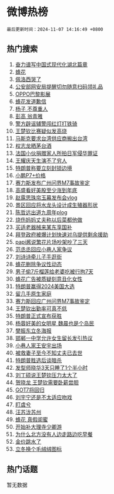 # 微博热榜

`最后更新时间：2024-11-07 14:16:49 +0800`

## 热门搜索

1. [奋力谱写中国式现代化湖北篇章](https://m.weibo.cn/search?containerid=100103type%3D1%26t%3D10%26q%3D%23%E5%A5%8B%E5%8A%9B%E8%B0%B1%E5%86%99%E4%B8%AD%E5%9B%BD%E5%BC%8F%E7%8E%B0%E4%BB%A3%E5%8C%96%E6%B9%96%E5%8C%97%E7%AF%87%E7%AB%A0%23&stream_entry_id=51&isnewpage=1&extparam=seat%3D1%26c_type%3D51%26q%3D%2523%25E5%25A5%258B%25E5%258A%259B%25E8%25B0%25B1%25E5%2586%2599%25E4%25B8%25AD%25E5%259B%25BD%25E5%25BC%258F%25E7%258E%25B0%25E4%25BB%25A3%25E5%258C%2596%25E6%25B9%2596%25E5%258C%2597%25E7%25AF%2587%25E7%25AB%25A0%2523%26dgr%3D0%26cate%3D10103%26pos%3D0%26filter_type%3Drealtimehot%26stream_entry_id%3D51%26display_time%3D1730960208%26pre_seqid%3D173096020878202757649155)
1. [蜂花](https://m.weibo.cn/search?containerid=100103type%3D1%26t%3D10%26q%3D%E8%9C%82%E8%8A%B1&stream_entry_id=31&isnewpage=1&extparam=seat%3D1%26c_type%3D31%26cate%3D5001%26lcate%3D5001%26stream_entry_id%3D31%26q%3D%25E8%259C%2582%25E8%258A%25B1%26band_rank%3D1%26flag%3D16%26realpos%3D1%26pos%3D0%26filter_type%3Drealtimehot%26dgr%3D0%26display_time%3D1730960208%26pre_seqid%3D173096020878202757649155)
1. [佩洛西哭了](https://m.weibo.cn/search?containerid=100103type%3D1%26t%3D10%26q%3D%23%E4%BD%A9%E6%B4%9B%E8%A5%BF%E5%93%AD%E4%BA%86%23&stream_entry_id=31&isnewpage=1&extparam=seat%3D1%26c_type%3D31%26cate%3D5001%26lcate%3D5001%26stream_entry_id%3D31%26q%3D%2523%25E4%25BD%25A9%25E6%25B4%259B%25E8%25A5%25BF%25E5%2593%25AD%25E4%25BA%2586%2523%26band_rank%3D2%26flag%3D2%26realpos%3D2%26pos%3D1%26filter_type%3Drealtimehot%26dgr%3D0%26display_time%3D1730960208%26pre_seqid%3D173096020878202757649155)
1. [公安部网安局提醒切勿随意扫码领礼品](https://m.weibo.cn/search?containerid=100103type%3D1%26t%3D10%26q%3D%23%E5%85%AC%E5%AE%89%E9%83%A8%E7%BD%91%E5%AE%89%E5%B1%80%E6%8F%90%E9%86%92%E5%88%87%E5%8B%BF%E9%9A%8F%E6%84%8F%E6%89%AB%E7%A0%81%E9%A2%86%E7%A4%BC%E5%93%81%23&stream_entry_id=31&isnewpage=1&extparam=seat%3D1%26c_type%3D31%26cate%3D5001%26lcate%3D5001%26stream_entry_id%3D31%26q%3D%2523%25E5%2585%25AC%25E5%25AE%2589%25E9%2583%25A8%25E7%25BD%2591%25E5%25AE%2589%25E5%25B1%2580%25E6%258F%2590%25E9%2586%2592%25E5%2588%2587%25E5%258B%25BF%25E9%259A%258F%25E6%2584%258F%25E6%2589%25AB%25E7%25A0%2581%25E9%25A2%2586%25E7%25A4%25BC%25E5%2593%2581%2523%26band_rank%3D3%26flag%3D1%26realpos%3D3%26pos%3D2%26filter_type%3Drealtimehot%26dgr%3D0%26display_time%3D1730960208%26pre_seqid%3D173096020878202757649155)
1. [OPPO巴黎影展](https://m.weibo.cn/search?containerid=100103type%3D1%26t%3D10%26q%3D%23OPPO%E5%B7%B4%E9%BB%8E%E5%BD%B1%E5%B1%95%23&stream_entry_id=31&isnewpage=1&extparam=seat%3D1%26c_type%3D31%26cate%3D5001%26lcate%3D5001%26stream_entry_id%3D31%26topic_ad%3D1%26q%3D%2523OPPO%25E5%25B7%25B4%25E9%25BB%258E%25E5%25BD%25B1%25E5%25B1%2595%2523%26dgr%3D0%26is_ad_pos%3D1%26adid%3D263272%26pos%3D3%26filter_type%3Drealtimehot%26band_rank%3D4%26display_time%3D1730960208%26pre_seqid%3D173096020878202757649155)
1. [蜂花发道歉信](https://m.weibo.cn/search?containerid=100103type%3D1%26t%3D10%26q%3D%23%E8%9C%82%E8%8A%B1%E5%8F%91%E9%81%93%E6%AD%89%E4%BF%A1%23&stream_entry_id=31&isnewpage=1&extparam=seat%3D1%26c_type%3D31%26cate%3D5001%26lcate%3D5001%26stream_entry_id%3D31%26q%3D%2523%25E8%259C%2582%25E8%258A%25B1%25E5%258F%2591%25E9%2581%2593%25E6%25AD%2589%25E4%25BF%25A1%2523%26band_rank%3D4%26flag%3D1%26realpos%3D4%26pos%3D4%26filter_type%3Drealtimehot%26dgr%3D0%26display_time%3D1730960208%26pre_seqid%3D173096020878202757649155)
1. [杨子 不尊重人](https://m.weibo.cn/search?containerid=100103type%3D1%26t%3D10%26q%3D%E6%9D%A8%E5%AD%90+%E4%B8%8D%E5%B0%8A%E9%87%8D%E4%BA%BA&stream_entry_id=31&isnewpage=1&extparam=seat%3D1%26c_type%3D31%26cate%3D5001%26lcate%3D5001%26stream_entry_id%3D31%26q%3D%25E6%259D%25A8%25E5%25AD%2590%2520%25E4%25B8%258D%25E5%25B0%258A%25E9%2587%258D%25E4%25BA%25BA%26band_rank%3D5%26flag%3D1%26realpos%3D5%26pos%3D5%26filter_type%3Drealtimehot%26dgr%3D0%26display_time%3D1730960208%26pre_seqid%3D173096020878202757649155)
1. [彭高 翁青雅](https://m.weibo.cn/search?containerid=100103type%3D1%26t%3D10%26q%3D%E5%BD%AD%E9%AB%98+%E7%BF%81%E9%9D%92%E9%9B%85&stream_entry_id=31&isnewpage=1&extparam=seat%3D1%26c_type%3D31%26cate%3D5001%26lcate%3D5001%26stream_entry_id%3D31%26q%3D%25E5%25BD%25AD%25E9%25AB%2598%2520%25E7%25BF%2581%25E9%259D%2592%25E9%259B%2585%26band_rank%3D6%26flag%3D1%26realpos%3D6%26pos%3D6%26filter_type%3Drealtimehot%26dgr%3D0%26display_time%3D1730960208%26pre_seqid%3D173096020878202757649155)
1. [警方辟谣辅警闯红灯打铁骑](https://m.weibo.cn/search?containerid=100103type%3D1%26t%3D10%26q%3D%23%E8%AD%A6%E6%96%B9%E8%BE%9F%E8%B0%A3%E8%BE%85%E8%AD%A6%E9%97%AF%E7%BA%A2%E7%81%AF%E6%89%93%E9%93%81%E9%AA%91%23&stream_entry_id=31&isnewpage=1&extparam=seat%3D1%26c_type%3D31%26cate%3D5001%26lcate%3D5001%26stream_entry_id%3D31%26q%3D%2523%25E8%25AD%25A6%25E6%2596%25B9%25E8%25BE%259F%25E8%25B0%25A3%25E8%25BE%2585%25E8%25AD%25A6%25E9%2597%25AF%25E7%25BA%25A2%25E7%2581%25AF%25E6%2589%2593%25E9%2593%2581%25E9%25AA%2591%2523%26band_rank%3D7%26pos%3D7%26adid%3D263228%26is_ad_pos%3D1%26filter_type%3Drealtimehot%26dgr%3D0%26display_time%3D1730960208%26pre_seqid%3D173096020878202757649155)
1. [王楚钦比赛疑似发高烧](https://m.weibo.cn/search?containerid=100103type%3D1%26t%3D10%26q%3D%23%E7%8E%8B%E6%A5%9A%E9%92%A6%E6%AF%94%E8%B5%9B%E7%96%91%E4%BC%BC%E5%8F%91%E9%AB%98%E7%83%A7%23&stream_entry_id=31&isnewpage=1&extparam=seat%3D1%26c_type%3D31%26cate%3D5001%26lcate%3D5001%26stream_entry_id%3D31%26q%3D%2523%25E7%258E%258B%25E6%25A5%259A%25E9%2592%25A6%25E6%25AF%2594%25E8%25B5%259B%25E7%2596%2591%25E4%25BC%25BC%25E5%258F%2591%25E9%25AB%2598%25E7%2583%25A7%2523%26band_rank%3D7%26flag%3D1%26realpos%3D7%26pos%3D8%26filter_type%3Drealtimehot%26dgr%3D0%26display_time%3D1730960208%26pre_seqid%3D173096020878202757649155)
1. [马斯克要求台湾供应商搬出台湾](https://m.weibo.cn/search?containerid=100103type%3D1%26t%3D10%26q%3D%23%E9%A9%AC%E6%96%AF%E5%85%8B%E8%A6%81%E6%B1%82%E5%8F%B0%E6%B9%BE%E4%BE%9B%E5%BA%94%E5%95%86%E6%90%AC%E5%87%BA%E5%8F%B0%E6%B9%BE%23&stream_entry_id=31&isnewpage=1&extparam=seat%3D1%26c_type%3D31%26cate%3D5001%26lcate%3D5001%26stream_entry_id%3D31%26q%3D%2523%25E9%25A9%25AC%25E6%2596%25AF%25E5%2585%258B%25E8%25A6%2581%25E6%25B1%2582%25E5%258F%25B0%25E6%25B9%25BE%25E4%25BE%259B%25E5%25BA%2594%25E5%2595%2586%25E6%2590%25AC%25E5%2587%25BA%25E5%258F%25B0%25E6%25B9%25BE%2523%26band_rank%3D8%26flag%3D2%26realpos%3D8%26pos%3D9%26filter_type%3Drealtimehot%26dgr%3D0%26display_time%3D1730960208%26pre_seqid%3D173096020878202757649155)
1. [权志龙晒茅台酒](https://m.weibo.cn/search?containerid=100103type%3D1%26t%3D10%26q%3D%23%E6%9D%83%E5%BF%97%E9%BE%99%E6%99%92%E8%8C%85%E5%8F%B0%E9%85%92%23&stream_entry_id=31&isnewpage=1&extparam=seat%3D1%26c_type%3D31%26cate%3D5001%26lcate%3D5001%26stream_entry_id%3D31%26q%3D%2523%25E6%259D%2583%25E5%25BF%2597%25E9%25BE%2599%25E6%2599%2592%25E8%258C%2585%25E5%258F%25B0%25E9%2585%2592%2523%26band_rank%3D9%26flag%3D2%26realpos%3D9%26pos%3D10%26filter_type%3Drealtimehot%26dgr%3D0%26display_time%3D1730960208%26pre_seqid%3D173096020878202757649155)
1. [法国小伙捐赠家人所拍日军侵华罪证](https://m.weibo.cn/search?containerid=100103type%3D1%26t%3D10%26q%3D%23%E6%B3%95%E5%9B%BD%E5%B0%8F%E4%BC%99%E6%8D%90%E8%B5%A0%E5%AE%B6%E4%BA%BA%E6%89%80%E6%8B%8D%E6%97%A5%E5%86%9B%E4%BE%B5%E5%8D%8E%E7%BD%AA%E8%AF%81%23&stream_entry_id=31&isnewpage=1&extparam=seat%3D1%26c_type%3D31%26cate%3D5001%26lcate%3D5001%26stream_entry_id%3D31%26q%3D%2523%25E6%25B3%2595%25E5%259B%25BD%25E5%25B0%258F%25E4%25BC%2599%25E6%258D%2590%25E8%25B5%25A0%25E5%25AE%25B6%25E4%25BA%25BA%25E6%2589%2580%25E6%258B%258D%25E6%2597%25A5%25E5%2586%259B%25E4%25BE%25B5%25E5%258D%258E%25E7%25BD%25AA%25E8%25AF%2581%2523%26band_rank%3D10%26flag%3D1%26realpos%3D10%26pos%3D11%26filter_type%3Drealtimehot%26dgr%3D0%26display_time%3D1730960208%26pre_seqid%3D173096020878202757649155)
1. [王耀庆天生演不了穷人](https://m.weibo.cn/search?containerid=100103type%3D1%26t%3D10%26q%3D%E7%8E%8B%E8%80%80%E5%BA%86%E5%A4%A9%E7%94%9F%E6%BC%94%E4%B8%8D%E4%BA%86%E7%A9%B7%E4%BA%BA&stream_entry_id=31&isnewpage=1&extparam=seat%3D1%26c_type%3D31%26cate%3D5001%26lcate%3D5001%26stream_entry_id%3D31%26q%3D%25E7%258E%258B%25E8%2580%2580%25E5%25BA%2586%25E5%25A4%25A9%25E7%2594%259F%25E6%25BC%2594%25E4%25B8%258D%25E4%25BA%2586%25E7%25A9%25B7%25E4%25BA%25BA%26band_rank%3D11%26flag%3D1%26realpos%3D11%26pos%3D12%26filter_type%3Drealtimehot%26dgr%3D0%26display_time%3D1730960208%26pre_seqid%3D173096020878202757649155)
1. [特朗普称要立刻封锁边境](https://m.weibo.cn/search?containerid=100103type%3D1%26t%3D10%26q%3D%23%E7%89%B9%E6%9C%97%E6%99%AE%E7%A7%B0%E8%A6%81%E7%AB%8B%E5%88%BB%E5%B0%81%E9%94%81%E8%BE%B9%E5%A2%83%23&stream_entry_id=31&isnewpage=1&extparam=seat%3D1%26c_type%3D31%26cate%3D5001%26lcate%3D5001%26stream_entry_id%3D31%26q%3D%2523%25E7%2589%25B9%25E6%259C%2597%25E6%2599%25AE%25E7%25A7%25B0%25E8%25A6%2581%25E7%25AB%258B%25E5%2588%25BB%25E5%25B0%2581%25E9%2594%2581%25E8%25BE%25B9%25E5%25A2%2583%2523%26band_rank%3D12%26flag%3D2%26realpos%3D12%26pos%3D13%26filter_type%3Drealtimehot%26dgr%3D0%26display_time%3D1730960208%26pre_seqid%3D173096020878202757649155)
1. [小鹏P7+价格](https://m.weibo.cn/search?containerid=100103type%3D1%26t%3D10%26q%3D%23%E5%B0%8F%E9%B9%8FP7%2B%E4%BB%B7%E6%A0%BC%23&stream_entry_id=31&isnewpage=1&extparam=seat%3D1%26c_type%3D31%26cate%3D5001%26lcate%3D5001%26stream_entry_id%3D31%26adid%3D263347%26q%3D%2523%25E5%25B0%258F%25E9%25B9%258FP7%252B%25E4%25BB%25B7%25E6%25A0%25BC%2523%26dgr%3D0%26filter_type%3Drealtimehot%26realpos%3D13%26pos%3D14%26flag%3D0%26band_rank%3D13%26display_time%3D1730960208%26pre_seqid%3D173096020878202757649155)
1. [赛力斯发布广州问界M7事故鉴定](https://m.weibo.cn/search?containerid=100103type%3D1%26t%3D10%26q%3D%23%E8%B5%9B%E5%8A%9B%E6%96%AF%E5%8F%91%E5%B8%83%E5%B9%BF%E5%B7%9E%E9%97%AE%E7%95%8CM7%E4%BA%8B%E6%95%85%E9%89%B4%E5%AE%9A%23&stream_entry_id=31&isnewpage=1&extparam=seat%3D1%26c_type%3D31%26cate%3D5001%26lcate%3D5001%26stream_entry_id%3D31%26q%3D%2523%25E8%25B5%259B%25E5%258A%259B%25E6%2596%25AF%25E5%258F%2591%25E5%25B8%2583%25E5%25B9%25BF%25E5%25B7%259E%25E9%2597%25AE%25E7%2595%258CM7%25E4%25BA%258B%25E6%2595%2585%25E9%2589%25B4%25E5%25AE%259A%2523%26band_rank%3D14%26flag%3D1%26realpos%3D14%26pos%3D15%26filter_type%3Drealtimehot%26dgr%3D0%26display_time%3D1730960208%26pre_seqid%3D173096020878202757649155)
1. [高盛看好美股至少涨到年底](https://m.weibo.cn/search?containerid=100103type%3D1%26t%3D10%26q%3D%23%E9%AB%98%E7%9B%9B%E7%9C%8B%E5%A5%BD%E7%BE%8E%E8%82%A1%E8%87%B3%E5%B0%91%E6%B6%A8%E5%88%B0%E5%B9%B4%E5%BA%95%23&stream_entry_id=31&isnewpage=1&extparam=seat%3D1%26c_type%3D31%26cate%3D5001%26lcate%3D5001%26stream_entry_id%3D31%26q%3D%2523%25E9%25AB%2598%25E7%259B%259B%25E7%259C%258B%25E5%25A5%25BD%25E7%25BE%258E%25E8%2582%25A1%25E8%2587%25B3%25E5%25B0%2591%25E6%25B6%25A8%25E5%2588%25B0%25E5%25B9%25B4%25E5%25BA%2595%2523%26band_rank%3D15%26flag%3D1%26realpos%3D15%26pos%3D16%26filter_type%3Drealtimehot%26dgr%3D0%26display_time%3D1730960208%26pre_seqid%3D173096020878202757649155)
1. [赵露思珠帘玉幕发布会vlog](https://m.weibo.cn/search?containerid=100103type%3D1%26t%3D10%26q%3D%23%E8%B5%B5%E9%9C%B2%E6%80%9D%E7%8F%A0%E5%B8%98%E7%8E%89%E5%B9%95%E5%8F%91%E5%B8%83%E4%BC%9Avlog%23&stream_entry_id=31&isnewpage=1&extparam=seat%3D1%26c_type%3D31%26cate%3D5001%26lcate%3D5001%26stream_entry_id%3D31%26q%3D%2523%25E8%25B5%25B5%25E9%259C%25B2%25E6%2580%259D%25E7%258F%25A0%25E5%25B8%2598%25E7%258E%2589%25E5%25B9%2595%25E5%258F%2591%25E5%25B8%2583%25E4%25BC%259Avlog%2523%26band_rank%3D16%26flag%3D1%26realpos%3D16%26pos%3D17%26filter_type%3Drealtimehot%26dgr%3D0%26display_time%3D1730960208%26pre_seqid%3D173096020878202757649155)
1. [景区回应将水龙头设计成生殖器形状](https://m.weibo.cn/search?containerid=100103type%3D1%26t%3D10%26q%3D%23%E6%99%AF%E5%8C%BA%E5%9B%9E%E5%BA%94%E5%B0%86%E6%B0%B4%E9%BE%99%E5%A4%B4%E8%AE%BE%E8%AE%A1%E6%88%90%E7%94%9F%E6%AE%96%E5%99%A8%E5%BD%A2%E7%8A%B6%23&stream_entry_id=31&isnewpage=1&extparam=seat%3D1%26c_type%3D31%26cate%3D5001%26lcate%3D5001%26stream_entry_id%3D31%26q%3D%2523%25E6%2599%25AF%25E5%258C%25BA%25E5%259B%259E%25E5%25BA%2594%25E5%25B0%2586%25E6%25B0%25B4%25E9%25BE%2599%25E5%25A4%25B4%25E8%25AE%25BE%25E8%25AE%25A1%25E6%2588%2590%25E7%2594%259F%25E6%25AE%2596%25E5%2599%25A8%25E5%25BD%25A2%25E7%258A%25B6%2523%26band_rank%3D17%26flag%3D2%26realpos%3D17%26pos%3D18%26filter_type%3Drealtimehot%26dgr%3D0%26display_time%3D1730960208%26pre_seqid%3D173096020878202757649155)
1. [陈哲远出道九周年plog](https://m.weibo.cn/search?containerid=100103type%3D1%26t%3D10%26q%3D%E9%99%88%E5%93%B2%E8%BF%9C%E5%87%BA%E9%81%93%E4%B9%9D%E5%91%A8%E5%B9%B4plog&stream_entry_id=31&isnewpage=1&extparam=seat%3D1%26c_type%3D31%26cate%3D5001%26lcate%3D5001%26stream_entry_id%3D31%26q%3D%25E9%2599%2588%25E5%2593%25B2%25E8%25BF%259C%25E5%2587%25BA%25E9%2581%2593%25E4%25B9%259D%25E5%2591%25A8%25E5%25B9%25B4plog%26band_rank%3D18%26flag%3D1%26realpos%3D18%26pos%3D19%26filter_type%3Drealtimehot%26dgr%3D0%26display_time%3D1730960208%26pre_seqid%3D173096020878202757649155)
1. [烧伤妈妈丈夫称以后菜都他做](https://m.weibo.cn/search?containerid=100103type%3D1%26t%3D10%26q%3D%23%E7%83%A7%E4%BC%A4%E5%A6%88%E5%A6%88%E4%B8%88%E5%A4%AB%E7%A7%B0%E4%BB%A5%E5%90%8E%E8%8F%9C%E9%83%BD%E4%BB%96%E5%81%9A%23&stream_entry_id=31&isnewpage=1&extparam=seat%3D1%26c_type%3D31%26cate%3D5001%26lcate%3D5001%26stream_entry_id%3D31%26q%3D%2523%25E7%2583%25A7%25E4%25BC%25A4%25E5%25A6%2588%25E5%25A6%2588%25E4%25B8%2588%25E5%25A4%25AB%25E7%25A7%25B0%25E4%25BB%25A5%25E5%2590%258E%25E8%258F%259C%25E9%2583%25BD%25E4%25BB%2596%25E5%2581%259A%2523%26band_rank%3D19%26flag%3D1%26realpos%3D19%26pos%3D20%26filter_type%3Drealtimehot%26dgr%3D0%26display_time%3D1730960208%26pre_seqid%3D173096020878202757649155)
1. [买适老器械来某东享国补](https://m.weibo.cn/search?containerid=100103type%3D1%26t%3D10%26q%3D%23%E4%B9%B0%E9%80%82%E8%80%81%E5%99%A8%E6%A2%B0%E6%9D%A5%E6%9F%90%E4%B8%9C%E4%BA%AB%E5%9B%BD%E8%A1%A5%23&stream_entry_id=31&isnewpage=1&extparam=seat%3D1%26c_type%3D31%26cate%3D5001%26lcate%3D5001%26stream_entry_id%3D31%26adid%3D263154%26q%3D%2523%25E4%25B9%25B0%25E9%2580%2582%25E8%2580%2581%25E5%2599%25A8%25E6%25A2%25B0%25E6%259D%25A5%25E6%259F%2590%25E4%25B8%259C%25E4%25BA%25AB%25E5%259B%25BD%25E8%25A1%25A5%2523%26dgr%3D0%26filter_type%3Drealtimehot%26realpos%3D20%26pos%3D21%26flag%3D0%26band_rank%3D20%26display_time%3D1730960208%26pre_seqid%3D173096020878202757649155)
1. [拜登政府被爆计划快速对乌提供剩余援助](https://m.weibo.cn/search?containerid=100103type%3D1%26t%3D10%26q%3D%23%E6%8B%9C%E7%99%BB%E6%94%BF%E5%BA%9C%E8%A2%AB%E7%88%86%E8%AE%A1%E5%88%92%E5%BF%AB%E9%80%9F%E5%AF%B9%E4%B9%8C%E6%8F%90%E4%BE%9B%E5%89%A9%E4%BD%99%E6%8F%B4%E5%8A%A9%23&stream_entry_id=31&isnewpage=1&extparam=seat%3D1%26c_type%3D31%26cate%3D5001%26lcate%3D5001%26stream_entry_id%3D31%26q%3D%2523%25E6%258B%259C%25E7%2599%25BB%25E6%2594%25BF%25E5%25BA%259C%25E8%25A2%25AB%25E7%2588%2586%25E8%25AE%25A1%25E5%2588%2592%25E5%25BF%25AB%25E9%2580%259F%25E5%25AF%25B9%25E4%25B9%258C%25E6%258F%2590%25E4%25BE%259B%25E5%2589%25A9%25E4%25BD%2599%25E6%258F%25B4%25E5%258A%25A9%2523%26band_rank%3D21%26flag%3D0%26realpos%3D21%26pos%3D22%26filter_type%3Drealtimehot%26dgr%3D0%26display_time%3D1730960208%26pre_seqid%3D173096020878202757649155)
1. [papi酱说繁花片场吵架吵了三天](https://m.weibo.cn/search?containerid=100103type%3D1%26t%3D10%26q%3Dpapi%E9%85%B1%E8%AF%B4%E7%B9%81%E8%8A%B1%E7%89%87%E5%9C%BA%E5%90%B5%E6%9E%B6%E5%90%B5%E4%BA%86%E4%B8%89%E5%A4%A9&stream_entry_id=31&isnewpage=1&extparam=seat%3D1%26c_type%3D31%26cate%3D5001%26lcate%3D5001%26stream_entry_id%3D31%26q%3Dpapi%25E9%2585%25B1%25E8%25AF%25B4%25E7%25B9%2581%25E8%258A%25B1%25E7%2589%2587%25E5%259C%25BA%25E5%2590%25B5%25E6%259E%25B6%25E5%2590%25B5%25E4%25BA%2586%25E4%25B8%2589%25E5%25A4%25A9%26band_rank%3D22%26flag%3D1%26realpos%3D22%26pos%3D23%26filter_type%3Drealtimehot%26dgr%3D0%26display_time%3D1730960208%26pre_seqid%3D173096020878202757649155)
1. [范丞丞回应小巷人家争议](https://m.weibo.cn/search?containerid=100103type%3D1%26t%3D10%26q%3D%23%E8%8C%83%E4%B8%9E%E4%B8%9E%E5%9B%9E%E5%BA%94%E5%B0%8F%E5%B7%B7%E4%BA%BA%E5%AE%B6%E4%BA%89%E8%AE%AE%23&stream_entry_id=31&isnewpage=1&extparam=seat%3D1%26c_type%3D31%26cate%3D5001%26lcate%3D5001%26stream_entry_id%3D31%26q%3D%2523%25E8%258C%2583%25E4%25B8%259E%25E4%25B8%259E%25E5%259B%259E%25E5%25BA%2594%25E5%25B0%258F%25E5%25B7%25B7%25E4%25BA%25BA%25E5%25AE%25B6%25E4%25BA%2589%25E8%25AE%25AE%2523%26band_rank%3D23%26flag%3D1%26realpos%3D23%26pos%3D24%26filter_type%3Drealtimehot%26dgr%3D0%26display_time%3D1730960208%26pre_seqid%3D173096020878202757649155)
1. [刘诗诗牵儿子手逛街](https://m.weibo.cn/search?containerid=100103type%3D1%26t%3D10%26q%3D%23%E5%88%98%E8%AF%97%E8%AF%97%E7%89%B5%E5%84%BF%E5%AD%90%E6%89%8B%E9%80%9B%E8%A1%97%23&stream_entry_id=31&isnewpage=1&extparam=seat%3D1%26c_type%3D31%26cate%3D5001%26lcate%3D5001%26stream_entry_id%3D31%26q%3D%2523%25E5%2588%2598%25E8%25AF%2597%25E8%25AF%2597%25E7%2589%25B5%25E5%2584%25BF%25E5%25AD%2590%25E6%2589%258B%25E9%2580%259B%25E8%25A1%2597%2523%26band_rank%3D24%26flag%3D1%26realpos%3D24%26pos%3D25%26filter_type%3Drealtimehot%26dgr%3D0%26display_time%3D1730960208%26pre_seqid%3D173096020878202757649155)
1. [蜂花删除争议性动态](https://m.weibo.cn/search?containerid=100103type%3D1%26t%3D10%26q%3D%23%E8%9C%82%E8%8A%B1%E5%88%A0%E9%99%A4%E4%BA%89%E8%AE%AE%E6%80%A7%E5%8A%A8%E6%80%81%23&stream_entry_id=31&isnewpage=1&extparam=seat%3D1%26c_type%3D31%26cate%3D5001%26lcate%3D5001%26stream_entry_id%3D31%26q%3D%2523%25E8%259C%2582%25E8%258A%25B1%25E5%2588%25A0%25E9%2599%25A4%25E4%25BA%2589%25E8%25AE%25AE%25E6%2580%25A7%25E5%258A%25A8%25E6%2580%2581%2523%26band_rank%3D25%26flag%3D0%26realpos%3D25%26pos%3D26%26filter_type%3Drealtimehot%26dgr%3D0%26display_time%3D1730960208%26pre_seqid%3D173096020878202757649155)
1. [男子偷7斤榴莲给老婆吃被行拘7天](https://m.weibo.cn/search?containerid=100103type%3D1%26t%3D10%26q%3D%23%E7%94%B7%E5%AD%90%E5%81%B77%E6%96%A4%E6%A6%B4%E8%8E%B2%E7%BB%99%E8%80%81%E5%A9%86%E5%90%83%E8%A2%AB%E8%A1%8C%E6%8B%987%E5%A4%A9%23&stream_entry_id=31&isnewpage=1&extparam=seat%3D1%26c_type%3D31%26cate%3D5001%26lcate%3D5001%26stream_entry_id%3D31%26q%3D%2523%25E7%2594%25B7%25E5%25AD%2590%25E5%2581%25B77%25E6%2596%25A4%25E6%25A6%25B4%25E8%258E%25B2%25E7%25BB%2599%25E8%2580%2581%25E5%25A9%2586%25E5%2590%2583%25E8%25A2%25AB%25E8%25A1%258C%25E6%258B%25987%25E5%25A4%25A9%2523%26band_rank%3D26%26flag%3D0%26realpos%3D26%26pos%3D27%26filter_type%3Drealtimehot%26dgr%3D0%26display_time%3D1730960208%26pre_seqid%3D173096020878202757649155)
1. [蜂花广告被质疑刻意丑化女性](https://m.weibo.cn/search?containerid=100103type%3D1%26t%3D10%26q%3D%23%E8%9C%82%E8%8A%B1%E5%B9%BF%E5%91%8A%E8%A2%AB%E8%B4%A8%E7%96%91%E5%88%BB%E6%84%8F%E4%B8%91%E5%8C%96%E5%A5%B3%E6%80%A7%23&stream_entry_id=31&isnewpage=1&extparam=seat%3D1%26c_type%3D31%26cate%3D5001%26lcate%3D5001%26stream_entry_id%3D31%26q%3D%2523%25E8%259C%2582%25E8%258A%25B1%25E5%25B9%25BF%25E5%2591%258A%25E8%25A2%25AB%25E8%25B4%25A8%25E7%2596%2591%25E5%2588%25BB%25E6%2584%258F%25E4%25B8%2591%25E5%258C%2596%25E5%25A5%25B3%25E6%2580%25A7%2523%26band_rank%3D27%26flag%3D1%26realpos%3D27%26pos%3D28%26filter_type%3Drealtimehot%26dgr%3D0%26display_time%3D1730960208%26pre_seqid%3D173096020878202757649155)
1. [特朗普赢得2024美国大选](https://m.weibo.cn/search?containerid=100103type%3D1%26t%3D10%26q%3D%23%E7%89%B9%E6%9C%97%E6%99%AE%E8%B5%A2%E5%BE%972024%E7%BE%8E%E5%9B%BD%E5%A4%A7%E9%80%89%23&stream_entry_id=31&isnewpage=1&extparam=seat%3D1%26c_type%3D31%26cate%3D5001%26lcate%3D5001%26stream_entry_id%3D31%26q%3D%2523%25E7%2589%25B9%25E6%259C%2597%25E6%2599%25AE%25E8%25B5%25A2%25E5%25BE%25972024%25E7%25BE%258E%25E5%259B%25BD%25E5%25A4%25A7%25E9%2580%2589%2523%26band_rank%3D28%26flag%3D0%26realpos%3D28%26pos%3D29%26filter_type%3Drealtimehot%26dgr%3D0%26display_time%3D1730960208%26pre_seqid%3D173096020878202757649155)
1. [留几手原生家庭](https://m.weibo.cn/search?containerid=100103type%3D1%26t%3D10%26q%3D%E7%95%99%E5%87%A0%E6%89%8B%E5%8E%9F%E7%94%9F%E5%AE%B6%E5%BA%AD&stream_entry_id=31&isnewpage=1&extparam=seat%3D1%26c_type%3D31%26cate%3D5001%26lcate%3D5001%26stream_entry_id%3D31%26q%3D%25E7%2595%2599%25E5%2587%25A0%25E6%2589%258B%25E5%258E%259F%25E7%2594%259F%25E5%25AE%25B6%25E5%25BA%25AD%26band_rank%3D29%26flag%3D1%26realpos%3D29%26pos%3D30%26filter_type%3Drealtimehot%26dgr%3D0%26display_time%3D1730960208%26pre_seqid%3D173096020878202757649155)
1. [赛力斯回应广州问界M7事故鉴定](https://m.weibo.cn/search?containerid=100103type%3D1%26t%3D10%26q%3D%23%E8%B5%9B%E5%8A%9B%E6%96%AF%E5%9B%9E%E5%BA%94%E5%B9%BF%E5%B7%9E%E9%97%AE%E7%95%8CM7%E4%BA%8B%E6%95%85%E9%89%B4%E5%AE%9A%23&stream_entry_id=31&isnewpage=1&extparam=seat%3D1%26c_type%3D31%26cate%3D5001%26lcate%3D5001%26stream_entry_id%3D31%26q%3D%2523%25E8%25B5%259B%25E5%258A%259B%25E6%2596%25AF%25E5%259B%259E%25E5%25BA%2594%25E5%25B9%25BF%25E5%25B7%259E%25E9%2597%25AE%25E7%2595%258CM7%25E4%25BA%258B%25E6%2595%2585%25E9%2589%25B4%25E5%25AE%259A%2523%26band_rank%3D30%26flag%3D1%26realpos%3D30%26pos%3D31%26filter_type%3Drealtimehot%26dgr%3D0%26display_time%3D1730960208%26pre_seqid%3D173096020878202757649155)
1. [王楚钦出勤率可真不低](https://m.weibo.cn/search?containerid=100103type%3D1%26t%3D10%26q%3D%23%E7%8E%8B%E6%A5%9A%E9%92%A6%E5%87%BA%E5%8B%A4%E7%8E%87%E5%8F%AF%E7%9C%9F%E4%B8%8D%E4%BD%8E%23&stream_entry_id=31&isnewpage=1&extparam=seat%3D1%26c_type%3D31%26cate%3D5001%26lcate%3D5001%26stream_entry_id%3D31%26q%3D%2523%25E7%258E%258B%25E6%25A5%259A%25E9%2592%25A6%25E5%2587%25BA%25E5%258B%25A4%25E7%258E%2587%25E5%258F%25AF%25E7%259C%259F%25E4%25B8%258D%25E4%25BD%258E%2523%26band_rank%3D31%26flag%3D1%26realpos%3D31%26pos%3D32%26filter_type%3Drealtimehot%26dgr%3D0%26display_time%3D1730960208%26pre_seqid%3D173096020878202757649155)
1. [特朗普正式宣布获胜](https://m.weibo.cn/search?containerid=100103type%3D1%26t%3D10%26q%3D%23%E7%89%B9%E6%9C%97%E6%99%AE%E6%AD%A3%E5%BC%8F%E5%AE%A3%E5%B8%83%E8%8E%B7%E8%83%9C%23&stream_entry_id=31&isnewpage=1&extparam=seat%3D1%26c_type%3D31%26cate%3D5001%26lcate%3D5001%26stream_entry_id%3D31%26q%3D%2523%25E7%2589%25B9%25E6%259C%2597%25E6%2599%25AE%25E6%25AD%25A3%25E5%25BC%258F%25E5%25AE%25A3%25E5%25B8%2583%25E8%258E%25B7%25E8%2583%259C%2523%26band_rank%3D32%26flag%3D0%26realpos%3D32%26pos%3D33%26filter_type%3Drealtimehot%26dgr%3D0%26display_time%3D1730960208%26pre_seqid%3D173096020878202757649155)
1. [杨蓉好美的女明星 魏晨也是个岛民](https://m.weibo.cn/search?containerid=100103type%3D1%26t%3D10%26q%3D%E6%9D%A8%E8%93%89%E5%A5%BD%E7%BE%8E%E7%9A%84%E5%A5%B3%E6%98%8E%E6%98%9F+%E9%AD%8F%E6%99%A8%E4%B9%9F%E6%98%AF%E4%B8%AA%E5%B2%9B%E6%B0%91&stream_entry_id=31&isnewpage=1&extparam=seat%3D1%26c_type%3D31%26cate%3D5001%26lcate%3D5001%26stream_entry_id%3D31%26q%3D%25E6%259D%25A8%25E8%2593%2589%25E5%25A5%25BD%25E7%25BE%258E%25E7%259A%2584%25E5%25A5%25B3%25E6%2598%258E%25E6%2598%259F%2520%25E9%25AD%258F%25E6%2599%25A8%25E4%25B9%259F%25E6%2598%25AF%25E4%25B8%25AA%25E5%25B2%259B%25E6%25B0%2591%26band_rank%3D33%26flag%3D0%26realpos%3D33%26pos%3D34%26filter_type%3Drealtimehot%26dgr%3D0%26display_time%3D1730960208%26pre_seqid%3D173096020878202757649155)
1. [樊振东立冬海报](https://m.weibo.cn/search?containerid=100103type%3D1%26t%3D10%26q%3D%23%E6%A8%8A%E6%8C%AF%E4%B8%9C%E7%AB%8B%E5%86%AC%E6%B5%B7%E6%8A%A5%23&stream_entry_id=31&isnewpage=1&extparam=seat%3D1%26c_type%3D31%26cate%3D5001%26lcate%3D5001%26stream_entry_id%3D31%26q%3D%2523%25E6%25A8%258A%25E6%258C%25AF%25E4%25B8%259C%25E7%25AB%258B%25E5%2586%25AC%25E6%25B5%25B7%25E6%258A%25A5%2523%26band_rank%3D34%26flag%3D1%26realpos%3D34%26pos%3D35%26filter_type%3Drealtimehot%26dgr%3D0%26display_time%3D1730960208%26pre_seqid%3D173096020878202757649155)
1. [邯郸一中学允许女生留长发引热议](https://m.weibo.cn/search?containerid=100103type%3D1%26t%3D10%26q%3D%23%E9%82%AF%E9%83%B8%E4%B8%80%E4%B8%AD%E5%AD%A6%E5%85%81%E8%AE%B8%E5%A5%B3%E7%94%9F%E7%95%99%E9%95%BF%E5%8F%91%E5%BC%95%E7%83%AD%E8%AE%AE%23&stream_entry_id=31&isnewpage=1&extparam=seat%3D1%26c_type%3D31%26cate%3D5001%26lcate%3D5001%26stream_entry_id%3D31%26q%3D%2523%25E9%2582%25AF%25E9%2583%25B8%25E4%25B8%2580%25E4%25B8%25AD%25E5%25AD%25A6%25E5%2585%2581%25E8%25AE%25B8%25E5%25A5%25B3%25E7%2594%259F%25E7%2595%2599%25E9%2595%25BF%25E5%258F%2591%25E5%25BC%2595%25E7%2583%25AD%25E8%25AE%25AE%2523%26band_rank%3D35%26flag%3D1%26realpos%3D35%26pos%3D36%26filter_type%3Drealtimehot%26dgr%3D0%26display_time%3D1730960208%26pre_seqid%3D173096020878202757649155)
1. [小巷人家王安宇出场](https://m.weibo.cn/search?containerid=100103type%3D1%26t%3D10%26q%3D%23%E5%B0%8F%E5%B7%B7%E4%BA%BA%E5%AE%B6%E7%8E%8B%E5%AE%89%E5%AE%87%E5%87%BA%E5%9C%BA%23&stream_entry_id=31&isnewpage=1&extparam=seat%3D1%26c_type%3D31%26cate%3D5001%26lcate%3D5001%26stream_entry_id%3D31%26q%3D%2523%25E5%25B0%258F%25E5%25B7%25B7%25E4%25BA%25BA%25E5%25AE%25B6%25E7%258E%258B%25E5%25AE%2589%25E5%25AE%2587%25E5%2587%25BA%25E5%259C%25BA%2523%26band_rank%3D36%26flag%3D1%26realpos%3D36%26pos%3D37%26filter_type%3Drealtimehot%26dgr%3D0%26display_time%3D1730960208%26pre_seqid%3D173096020878202757649155)
1. [被救妻子至今不知丈夫已去世](https://m.weibo.cn/search?containerid=100103type%3D1%26t%3D10%26q%3D%23%E8%A2%AB%E6%95%91%E5%A6%BB%E5%AD%90%E8%87%B3%E4%BB%8A%E4%B8%8D%E7%9F%A5%E4%B8%88%E5%A4%AB%E5%B7%B2%E5%8E%BB%E4%B8%96%23&stream_entry_id=31&isnewpage=1&extparam=seat%3D1%26c_type%3D31%26cate%3D5001%26lcate%3D5001%26stream_entry_id%3D31%26q%3D%2523%25E8%25A2%25AB%25E6%2595%2591%25E5%25A6%25BB%25E5%25AD%2590%25E8%2587%25B3%25E4%25BB%258A%25E4%25B8%258D%25E7%259F%25A5%25E4%25B8%2588%25E5%25A4%25AB%25E5%25B7%25B2%25E5%258E%25BB%25E4%25B8%2596%2523%26band_rank%3D37%26flag%3D0%26realpos%3D37%26pos%3D38%26filter_type%3Drealtimehot%26dgr%3D0%26display_time%3D1730960208%26pre_seqid%3D173096020878202757649155)
1. [特朗普胜选后谈暗杀](https://m.weibo.cn/search?containerid=100103type%3D1%26t%3D10%26q%3D%23%E7%89%B9%E6%9C%97%E6%99%AE%E8%83%9C%E9%80%89%E5%90%8E%E8%B0%88%E6%9A%97%E6%9D%80%23&stream_entry_id=31&isnewpage=1&extparam=seat%3D1%26c_type%3D31%26cate%3D5001%26lcate%3D5001%26stream_entry_id%3D31%26q%3D%2523%25E7%2589%25B9%25E6%259C%2597%25E6%2599%25AE%25E8%2583%259C%25E9%2580%2589%25E5%2590%258E%25E8%25B0%2588%25E6%259A%2597%25E6%259D%2580%2523%26band_rank%3D38%26flag%3D0%26realpos%3D38%26pos%3D39%26filter_type%3Drealtimehot%26dgr%3D0%26display_time%3D1730960208%26pre_seqid%3D173096020878202757649155)
1. [发型师晓华3天只睡了1个半小时](https://m.weibo.cn/search?containerid=100103type%3D1%26t%3D10%26q%3D%23%E5%8F%91%E5%9E%8B%E5%B8%88%E6%99%93%E5%8D%8E3%E5%A4%A9%E5%8F%AA%E7%9D%A1%E4%BA%861%E4%B8%AA%E5%8D%8A%E5%B0%8F%E6%97%B6%23&stream_entry_id=31&isnewpage=1&extparam=seat%3D1%26c_type%3D31%26cate%3D5001%26lcate%3D5001%26stream_entry_id%3D31%26q%3D%2523%25E5%258F%2591%25E5%259E%258B%25E5%25B8%2588%25E6%2599%2593%25E5%258D%258E3%25E5%25A4%25A9%25E5%258F%25AA%25E7%259D%25A1%25E4%25BA%25861%25E4%25B8%25AA%25E5%258D%258A%25E5%25B0%258F%25E6%2597%25B6%2523%26band_rank%3D39%26flag%3D0%26realpos%3D39%26pos%3D40%26filter_type%3Drealtimehot%26dgr%3D0%26display_time%3D1730960208%26pre_seqid%3D173096020878202757649155)
1. [刘丁硕说王楚钦压力太大了](https://m.weibo.cn/search?containerid=100103type%3D1%26t%3D10%26q%3D%23%E5%88%98%E4%B8%81%E7%A1%95%E8%AF%B4%E7%8E%8B%E6%A5%9A%E9%92%A6%E5%8E%8B%E5%8A%9B%E5%A4%AA%E5%A4%A7%E4%BA%86%23&stream_entry_id=31&isnewpage=1&extparam=seat%3D1%26c_type%3D31%26cate%3D5001%26lcate%3D5001%26stream_entry_id%3D31%26q%3D%2523%25E5%2588%2598%25E4%25B8%2581%25E7%25A1%2595%25E8%25AF%25B4%25E7%258E%258B%25E6%25A5%259A%25E9%2592%25A6%25E5%258E%258B%25E5%258A%259B%25E5%25A4%25AA%25E5%25A4%25A7%25E4%25BA%2586%2523%26band_rank%3D40%26flag%3D1%26realpos%3D40%26pos%3D41%26filter_type%3Drealtimehot%26dgr%3D0%26display_time%3D1730960208%26pre_seqid%3D173096020878202757649155)
1. [贺晓龙 王楚钦需要卧薪尝胆](https://m.weibo.cn/search?containerid=100103type%3D1%26t%3D10%26q%3D%E8%B4%BA%E6%99%93%E9%BE%99+%E7%8E%8B%E6%A5%9A%E9%92%A6%E9%9C%80%E8%A6%81%E5%8D%A7%E8%96%AA%E5%B0%9D%E8%83%86&stream_entry_id=31&isnewpage=1&extparam=seat%3D1%26c_type%3D31%26cate%3D5001%26lcate%3D5001%26stream_entry_id%3D31%26q%3D%25E8%25B4%25BA%25E6%2599%2593%25E9%25BE%2599%2520%25E7%258E%258B%25E6%25A5%259A%25E9%2592%25A6%25E9%259C%2580%25E8%25A6%2581%25E5%258D%25A7%25E8%2596%25AA%25E5%25B0%259D%25E8%2583%2586%26band_rank%3D41%26flag%3D0%26realpos%3D41%26pos%3D42%26filter_type%3Drealtimehot%26dgr%3D0%26display_time%3D1730960208%26pre_seqid%3D173096020878202757649155)
1. [GOT7将回归](https://m.weibo.cn/search?containerid=100103type%3D1%26t%3D10%26q%3DGOT7%E5%B0%86%E5%9B%9E%E5%BD%92&stream_entry_id=31&isnewpage=1&extparam=seat%3D1%26c_type%3D31%26cate%3D5001%26lcate%3D5001%26stream_entry_id%3D31%26q%3DGOT7%25E5%25B0%2586%25E5%259B%259E%25E5%25BD%2592%26band_rank%3D42%26flag%3D1%26realpos%3D42%26pos%3D43%26filter_type%3Drealtimehot%26dgr%3D0%26display_time%3D1730960208%26pre_seqid%3D173096020878202757649155)
1. [刘宇宁还是不太适应吻戏](https://m.weibo.cn/search?containerid=100103type%3D1%26t%3D10%26q%3D%23%E5%88%98%E5%AE%87%E5%AE%81%E8%BF%98%E6%98%AF%E4%B8%8D%E5%A4%AA%E9%80%82%E5%BA%94%E5%90%BB%E6%88%8F%23&stream_entry_id=31&isnewpage=1&extparam=seat%3D1%26c_type%3D31%26cate%3D5001%26lcate%3D5001%26stream_entry_id%3D31%26q%3D%2523%25E5%2588%2598%25E5%25AE%2587%25E5%25AE%2581%25E8%25BF%2598%25E6%2598%25AF%25E4%25B8%258D%25E5%25A4%25AA%25E9%2580%2582%25E5%25BA%2594%25E5%2590%25BB%25E6%2588%258F%2523%26band_rank%3D43%26flag%3D1%26realpos%3D43%26pos%3D44%26filter_type%3Drealtimehot%26dgr%3D0%26display_time%3D1730960208%26pre_seqid%3D173096020878202757649155)
1. [盯虞兮](https://m.weibo.cn/search?containerid=100103type%3D1%26t%3D10%26q%3D%E7%9B%AF%E8%99%9E%E5%85%AE&stream_entry_id=31&isnewpage=1&extparam=seat%3D1%26c_type%3D31%26cate%3D5001%26lcate%3D5001%26stream_entry_id%3D31%26q%3D%25E7%259B%25AF%25E8%2599%259E%25E5%2585%25AE%26band_rank%3D44%26flag%3D0%26realpos%3D44%26pos%3D45%26filter_type%3Drealtimehot%26dgr%3D0%26display_time%3D1730960208%26pre_seqid%3D173096020878202757649155)
1. [汪苏泷苏州](https://m.weibo.cn/search?containerid=100103type%3D1%26t%3D10%26q%3D%E6%B1%AA%E8%8B%8F%E6%B3%B7%E8%8B%8F%E5%B7%9E&stream_entry_id=31&isnewpage=1&extparam=seat%3D1%26c_type%3D31%26cate%3D5001%26lcate%3D5001%26stream_entry_id%3D31%26q%3D%25E6%25B1%25AA%25E8%258B%258F%25E6%25B3%25B7%25E8%258B%258F%25E5%25B7%259E%26band_rank%3D45%26flag%3D1%26realpos%3D45%26pos%3D46%26filter_type%3Drealtimehot%26dgr%3D0%26display_time%3D1730960208%26pre_seqid%3D173096020878202757649155)
1. [蜂花 真假闺蜜](https://m.weibo.cn/search?containerid=100103type%3D1%26t%3D10%26q%3D%E8%9C%82%E8%8A%B1+%E7%9C%9F%E5%81%87%E9%97%BA%E8%9C%9C&stream_entry_id=31&isnewpage=1&extparam=seat%3D1%26c_type%3D31%26cate%3D5001%26lcate%3D5001%26stream_entry_id%3D31%26q%3D%25E8%259C%2582%25E8%258A%25B1%2520%25E7%259C%259F%25E5%2581%2587%25E9%2597%25BA%25E8%259C%259C%26band_rank%3D46%26flag%3D0%26realpos%3D46%26pos%3D47%26filter_type%3Drealtimehot%26dgr%3D0%26display_time%3D1730960208%26pre_seqid%3D173096020878202757649155)
1. [开始补大理寺少卿游](https://m.weibo.cn/search?containerid=100103type%3D1%26t%3D10%26q%3D%E5%BC%80%E5%A7%8B%E8%A1%A5%E5%A4%A7%E7%90%86%E5%AF%BA%E5%B0%91%E5%8D%BF%E6%B8%B8&stream_entry_id=31&isnewpage=1&extparam=seat%3D1%26c_type%3D31%26cate%3D5001%26lcate%3D5001%26stream_entry_id%3D31%26q%3D%25E5%25BC%2580%25E5%25A7%258B%25E8%25A1%25A5%25E5%25A4%25A7%25E7%2590%2586%25E5%25AF%25BA%25E5%25B0%2591%25E5%258D%25BF%25E6%25B8%25B8%26band_rank%3D47%26flag%3D0%26realpos%3D47%26pos%3D48%26filter_type%3Drealtimehot%26dgr%3D0%26display_time%3D1730960208%26pre_seqid%3D173096020878202757649155)
1. [为什么北方没有人边走路边吃早餐](https://m.weibo.cn/search?containerid=100103type%3D1%26t%3D10%26q%3D%23%E4%B8%BA%E4%BB%80%E4%B9%88%E5%8C%97%E6%96%B9%E6%B2%A1%E6%9C%89%E4%BA%BA%E8%BE%B9%E8%B5%B0%E8%B7%AF%E8%BE%B9%E5%90%83%E6%97%A9%E9%A4%90%23&stream_entry_id=31&isnewpage=1&extparam=seat%3D1%26c_type%3D31%26cate%3D5001%26lcate%3D5001%26stream_entry_id%3D31%26q%3D%2523%25E4%25B8%25BA%25E4%25BB%2580%25E4%25B9%2588%25E5%258C%2597%25E6%2596%25B9%25E6%25B2%25A1%25E6%259C%2589%25E4%25BA%25BA%25E8%25BE%25B9%25E8%25B5%25B0%25E8%25B7%25AF%25E8%25BE%25B9%25E5%2590%2583%25E6%2597%25A9%25E9%25A4%2590%2523%26band_rank%3D48%26flag%3D1%26realpos%3D48%26pos%3D49%26filter_type%3Drealtimehot%26dgr%3D0%26display_time%3D1730960208%26pre_seqid%3D173096020878202757649155)
1. [金价跳水了](https://m.weibo.cn/search?containerid=100103type%3D1%26t%3D10%26q%3D%23%E9%87%91%E4%BB%B7%E8%B7%B3%E6%B0%B4%E4%BA%86%23&stream_entry_id=31&isnewpage=1&extparam=seat%3D1%26c_type%3D31%26cate%3D5001%26lcate%3D5001%26stream_entry_id%3D31%26q%3D%2523%25E9%2587%2591%25E4%25BB%25B7%25E8%25B7%25B3%25E6%25B0%25B4%25E4%25BA%2586%2523%26band_rank%3D49%26flag%3D0%26realpos%3D49%26pos%3D50%26filter_type%3Drealtimehot%26dgr%3D0%26display_time%3D1730960208%26pre_seqid%3D173096020878202757649155)
1. [立冬换个毛绒绒图标](https://m.weibo.cn/search?containerid=100103type%3D1%26t%3D10%26q%3D%E7%AB%8B%E5%86%AC%E6%8D%A2%E4%B8%AA%E6%AF%9B%E7%BB%92%E7%BB%92%E5%9B%BE%E6%A0%87&stream_entry_id=31&isnewpage=1&extparam=seat%3D1%26c_type%3D31%26cate%3D5001%26lcate%3D5001%26stream_entry_id%3D31%26adid%3D263390%26q%3D%25E7%25AB%258B%25E5%2586%25AC%25E6%258D%25A2%25E4%25B8%25AA%25E6%25AF%259B%25E7%25BB%2592%25E7%25BB%2592%25E5%259B%25BE%25E6%25A0%2587%26dgr%3D0%26filter_type%3Drealtimehot%26realpos%3D50%26pos%3D51%26flag%3D0%26band_rank%3D50%26display_time%3D1730960208%26pre_seqid%3D173096020878202757649155)

## 热门话题

暂无数据

